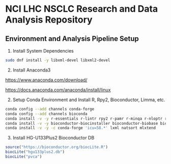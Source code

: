 # NCI LHC NSCLC Research and Data Analysis Repository

## Environment and Analysis Pipeline Setup

1. Install System Dependencies

```bash
sudo dnf install -y libxml-devel libxml2-devel
```

2. Install Anaconda3

https://www.anaconda.com/download/

https://docs.anaconda.com/anaconda/install/linux

2. Setup Conda Environment and Install R, Rpy2, Bioconductor, Limma, etc.

```bash
conda config --add channels conda-forge
conda config --add channels bioconda
conda install -v -y r-essentials r-lintr rpy2 r-pamr r-minqa r-nloptr r-rcppeigen r-lme4
conda install -v -y bioconductor-biocinstaller bioconductor-biobase bioconductor-simpleaffy bioconductor-limma bioconductor-sva bioconductor-vsn
conda install -v -y -c conda-forge 'icu=58.*' lxml natsort mlxtend

```

3. Install HG-U133Plus2 Bioconductor DB

```R
source("https://bioconductor.org/biocLite.R")
biocLite("hgu133plus2.db")
biocLite("pvca")
```
